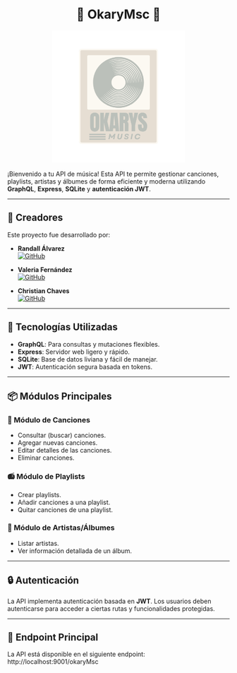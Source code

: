 <h1 align="center">
  🦦 OkaryMsc 🦦
</h1>

<div align="center">
  <img src="./assets/apiImg/okarys-logo.png" alt="Okarys Logo" width="300">
</div>

¡Bienvenido a tu API de música! Esta API te permite gestionar canciones, playlists, artistas y álbumes de forma eficiente y moderna utilizando **GraphQL**, **Express**, **SQLite** y **autenticación JWT**.

---
## 👥 Creadores

Este proyecto fue desarrollado por:

- **Randall Álvarez**  
  [![GitHub](https://img.shields.io/badge/GitHub-Ogiwara--unu-blue?style=flat&logo=github)](https://github.com/Ogiwara-unu)

- **Valeria Fernández**  
  [![GitHub](https://img.shields.io/badge/GitHub-ValeeFernandez-blue?style=flat&logo=github)](https://github.com/ValeeFernandez)

- **Christian Chaves**  
  [![GitHub](https://img.shields.io/badge/GitHub-Chrisvilla2603-blue?style=flat&logo=github)](https://github.com/Chrisvilla2603)

---

## 🚀 Tecnologías Utilizadas

- **GraphQL**: Para consultas y mutaciones flexibles.
- **Express**: Servidor web ligero y rápido.
- **SQLite**: Base de datos liviana y fácil de manejar.
- **JWT**: Autenticación segura basada en tokens.

---

## 📦 Módulos Principales

### 🎵 Módulo de Canciones
- Consultar (buscar) canciones.
- Agregar nuevas canciones.
- Editar detalles de las canciones.
- Eliminar canciones.

### 📻 Módulo de Playlists
- Crear playlists.
- Añadir canciones a una playlist.
- Quitar canciones de una playlist.

### 🎤 Módulo de Artistas/Álbumes
- Listar artistas.
- Ver información detallada de un álbum.

---

## 🔒 Autenticación
La API implementa autenticación basada en **JWT**. Los usuarios deben autenticarse para acceder a ciertas rutas y funcionalidades protegidas.

---

## 🔗 Endpoint Principal

La API está disponible en el siguiente endpoint:
http://localhost:9001/okaryMsc